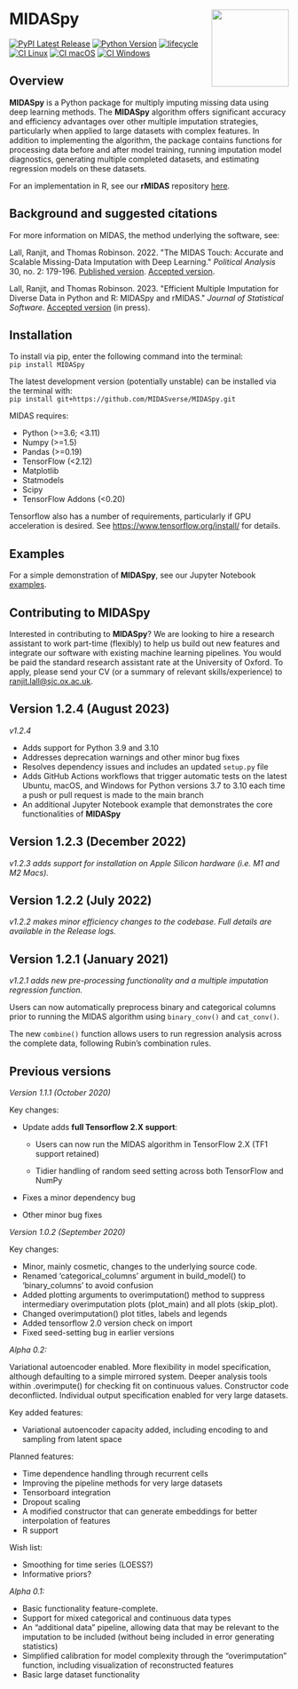 
# MIDASpy<img src='MIDASpy_logo.png' align="right" height="139" /></a>

[![PyPI Latest Release](https://img.shields.io/pypi/v/midaspy.svg)](https://pypi.org/project/midaspy/)
[![Python Version](https://img.shields.io/badge/python-3.6%20%7C%203.7%20%7C%203.8%20%7C%203.9%20%7C%203.10-blue)](https://pypi.org/project/midaspy/)
[![lifecycle](https://img.shields.io/badge/lifecycle-maturing-blue.svg)](https://lifecycle.r-lib.org/articles/stages.html)
[![CI Linux](https://github.com/edvinskis/MIDASpy/actions/workflows/testlinux.yml/badge.svg)](https://github.com/edvinskis/MIDASpy/actions/workflows/testlinux.yml)
[![CI macOS](https://github.com/edvinskis/MIDASpy/actions/workflows/testmacos.yml/badge.svg)](https://github.com/edvinskis/MIDASpy/actions/workflows/testmacos.yml)
[![CI Windows](https://github.com/edvinskis/MIDASpy/actions/workflows/testwindows.yml/badge.svg)](https://github.com/edvinskis/MIDASpy/actions/workflows/testwindows.yml)

## Overview

**MIDASpy** is a Python package for multiply imputing missing data using
deep learning methods. The **MIDASpy** algorithm offers significant
accuracy and efficiency advantages over other multiple imputation
strategies, particularly when applied to large datasets with complex
features. In addition to implementing the algorithm, the package contains
functions for processing data before and after model training, running
imputation model diagnostics, generating multiple completed datasets,
and estimating regression models on these datasets.

For an implementation in R, see our **rMIDAS** repository
[here](https://github.com/MIDASverse/rMIDAS).

## Background and suggested citations

For more information on MIDAS, the method underlying the software, see:

Lall, Ranjit, and Thomas Robinson. 2022. "The MIDAS Touch: Accurate and Scalable Missing-Data Imputation with Deep Learning." _Political Analysis_ 30, no. 2: 179-196. [Published version](https://ranjitlall.github.io/assets/pdf/Lall%20and%20Robinson%202022%20PA.pdf). [Accepted version](http://eprints.lse.ac.uk/108170/1/Lall_Robinson_PA_Forthcoming.pdf).

Lall, Ranjit, and Thomas Robinson. 2023. "Efficient Multiple Imputation for Diverse Data in Python and R: MIDASpy and rMIDAS." _Journal of Statistical Software_. [Accepted version](https://ranjitlall.github.io/assets/pdf/jss4379.pdf) (in press).

## Installation

To install via pip, enter the following command into the terminal:  
`pip install MIDASpy`

The latest development version (potentially unstable) can be installed
via the terminal with:  
`pip install git+https://github.com/MIDASverse/MIDASpy.git`

MIDAS requires:

  - Python (>=3.6; <3.11)
  - Numpy (>=1.5)
  - Pandas (>=0.19)
  - TensorFlow (<2.12)
  - Matplotlib
  - Statmodels
  - Scipy
  - TensorFlow Addons (<0.20)

Tensorflow also has a number of requirements, particularly if GPU acceleration is desired. See <https://www.tensorflow.org/install/> for details.

## Examples

For a simple demonstration of **MIDASpy**, see our Jupyter Notebook
[examples](https://github.com/MIDASverse/MIDASpy/blob/master/Examples/).

## Contributing to MIDASpy

Interested in contributing to **MIDASpy**? We are looking to hire a research assistant to work part-time (flexibly) to help us build out new features and integrate our software with existing machine learning pipelines. You would be paid the standard research assistant rate at the University of Oxford. To apply, please send your CV (or a summary of relevant skills/experience) to ranjit.lall@sjc.ox.ac.uk.

## Version 1.2.4 (August 2023)

*v1.2.4* 
- Adds support for Python 3.9 and 3.10
- Addresses deprecation warnings and other minor bug fixes
- Resolves dependency issues and includes an updated `setup.py` file
- Adds GitHub Actions workflows that trigger automatic tests on the latest Ubuntu, macOS, and Windows for Python versions 3.7 to 3.10 each time a push or pull request is made to the main branch
- An additional Jupyter Notebook example that demonstrates the core functionalities of **MIDASpy**

## Version 1.2.3 (December 2022)

*v1.2.3 adds support for installation on Apple Silicon hardware (i.e. M1 and M2 Macs).*

## Version 1.2.2 (July 2022)

*v1.2.2 makes minor efficiency changes to the codebase. Full details are available in the Release logs.*

## Version 1.2.1 (January 2021)

*v1.2.1 adds new pre-processing functionality and a multiple imputation regression function.*

Users can now automatically preprocess binary and categorical columns prior to running the MIDAS algorithm using `binary_conv()` and `cat_conv()`.

The new `combine()` function allows users to run regression analysis across the complete data, following Rubin’s combination rules.

## Previous versions

*Version 1.1.1 (October 2020)*

Key changes:

  - Update adds **full Tensorflow 2.X support**:

    - Users can now run the MIDAS algorithm in TensorFlow 2.X (TF1 support
    retained)

    - Tidier handling of random seed setting across both TensorFlow and
    NumPy
    
  - Fixes a minor dependency bug
  
  - Other minor bug fixes

*Version 1.0.2 (September 2020)*

Key changes:

  - Minor, mainly cosmetic, changes to the underlying source code.
  - Renamed ‘categorical\_columns’ argument in build\_model() to
    ‘binary\_columns’ to avoid confusion
  - Added plotting arguments to overimputation() method to suppress
    intermediary overimputation plots (plot\_main) and all plots
    (skip\_plot).
  - Changed overimputation() plot titles, labels and legends
  - Added tensorflow 2.0 version check on import
  - Fixed seed-setting bug in earlier versions

*Alpha 0.2:*

Variational autoencoder enabled. More flexibility in model
specification, although defaulting to a simple mirrored system. Deeper
analysis tools within .overimpute() for checking fit on continuous
values. Constructor code deconflicted. Individual output specification
enabled for very large datasets.

Key added features:

  - Variational autoencoder capacity added, including encoding to and
    sampling from latent space

Planned features:

  - Time dependence handling through recurrent cells
  - Improving the pipeline methods for very large datasets
  - Tensorboard integration
  - Dropout scaling
  - A modified constructor that can generate embeddings for better
    interpolation of features
  - R support

Wish list:

  - Smoothing for time series (LOESS?)
  - Informative priors?

*Alpha 0.1:*

  - Basic functionality feature-complete.
  - Support for mixed categorical and continuous data types
  - An “additional data” pipeline, allowing data that may be relevant to
    the imputation to be included (without being included in error
    generating statistics)
  - Simplified calibration for model complexity through the
    “overimputation” function, including visualization of
    reconstructed features
  - Basic large dataset functionality
